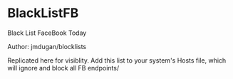 # BlackListFB
Black List FaceBook Today

Author: jmdugan/blocklists

Replicated here for visiblity. Add this list to your system's Hosts file, which will ignore and block all FB endpoints/
